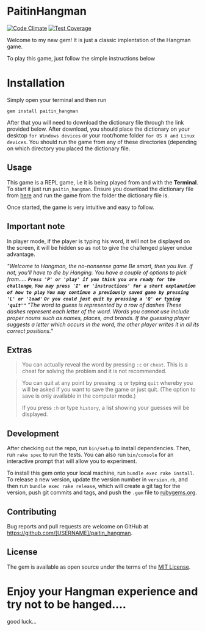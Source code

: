 # PaitinHangman
[![Code Climate](https://codeclimate.com/github/andela-mpitan/paitin_hangman/badges/gpa.svg)](https://codeclimate.com/github/andela-mpitan/paitin_hangman) [![Test Coverage](https://codeclimate.com/github/andela-mpitan/paitin_hangman/badges/coverage.svg)](https://codeclimate.com/github/andela-mpitan/paitin_hangman/coverage)

Welcome to my new gem! It is just a classic implentation of the Hangman game.

To play this game, just follow the simple instructions below

# Installation

Simply open your terminal and then run

 ```gem install paitin_hangman```
 
 After that you will need to download the dictionary file through the link provided below. After download, you should place the dictionary on your desktop `for Windows devices` or your root/home folder `for OS X and Linux devices`. You should run the game from any of these directories (depending on which directory you placed the dictionary file.


## Usage

This game is a REPL game, i.e it is being played from and with the **Terminal**. To start it just run `paitin_hangman`. Ensure you download the dictionary file from [here](https://drive.google.com/a/andela.co/file/d/0B1C3woZnW_mZQjZpUWlpNEZlTk0/view?usp=sharing) and run the game from the folder the dictionary file is.

Once started, the game is very intuitive and easy to follow.

## Important note
In player mode, if the player is typing his word, it will not be displayed on the screen, it will be hidden so as not to give the challenged player undue advantage.

*"Welcome to Hangman, the no-nonsense game
    Be smart, then you live. if not, you'll have to die by Hanging.
    You have a couple of options to pick from.....
    **`Press 'P' or 'play' if you think you are ready for the challenge`**,
    **`You may press 'I' or 'instructions' for a short explanation of how to play`**
    **`You may continue a previously saved game by pressing 'L' or 'load'`**
    **`Or you could just quit by pressing a 'Q' or typing 'quit'"`**
    "The word to guess is represented by a row of dashes
    These dashes represent each letter of the word.
    Words you cannot use include proper nouns such as names, places, and brands.
    If the guessing player suggests a letter which occurs in the word,
    the other player writes it in all its correct positions."*
## Extras
>You can actually reveal the word by pressing `:c` or `cheat`. This is a cheat for solving the problem and it is not recommended.

>You can quit at any point by pressing `:q` or typing `quit` whereby you will be asked if you want to save the game or just quit. (The option to save is only available in the computer mode.)
>
>If you press `:h` or type `history`, a list showing your guesses will be displayed.


## Development

After checking out the repo, run `bin/setup` to install dependencies. Then, run `rake spec` to run the tests. You can also run `bin/console` for an interactive prompt that will allow you to experiment.

To install this gem onto your local machine, run `bundle exec rake install`. To release a new version, update the version number in `version.rb`, and then run `bundle exec rake release`, which will create a git tag for the version, push git commits and tags, and push the `.gem` file to [rubygems.org](https://rubygems.org).

## Contributing

Bug reports and pull requests are welcome on GitHub at https://github.com/[USERNAME]/paitin_hangman.


## License

The gem is available as open source under the terms of the [MIT License](http://opensource.org/licenses/MIT).


# Enjoy your Hangman experience and try not to be hanged....
good luck...

